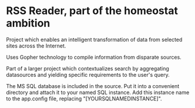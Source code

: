 # RSS Reader, part of the homeostat ambition
Project which enables an intelligent transformation of data from selected sites across the Internet.

Uses Gopher technology to compile information from disparate sources.

Part of a larger project which contextualizes search by aggregating datasources and yielding specific requirements to the user's query.

The MS SQL database is included in the source. Put it into a convenient directory and attach it to your named SQL instance. Add this instance name to the app.config file, replacing "[YOURSQLNAMEDINSTANCE]".
